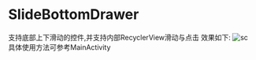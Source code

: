 # SlideBottomDrawer
支持底部上下滑动的控件,并支持内部RecyclerView滑动与点击
效果如下:
![sc](https://user-images.githubusercontent.com/20015312/164224107-81f26f0d-a73f-4637-8a0a-7b24fd1181d5.gif)
具体使用方法可参考MainActivity

